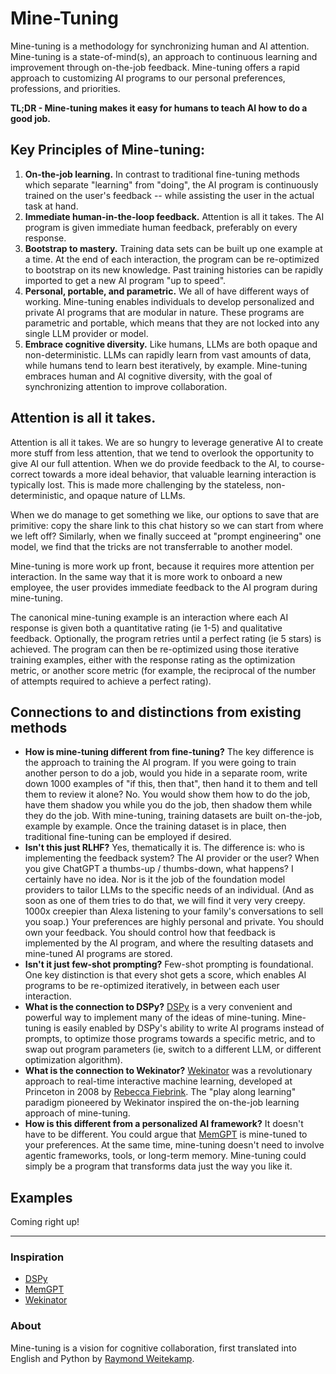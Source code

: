 # Mine-Tuning

Mine-tuning is a methodology for synchronizing human and AI attention. Mine-tuning is a state-of-mind(s), an approach to continuous learning and improvement through on-the-job feedback. Mine-tuning offers a rapid approach to customizing AI programs to our personal preferences, professions, and priorities.

**TL;DR - Mine-tuning makes it easy for humans to teach AI how to do a good job.**

## Key Principles of Mine-tuning: 

1. **On-the-job learning.** In contrast to traditional fine-tuning methods which separate "learning" from "doing", the AI program is continuously trained on the user's feedback -- while assisting the user in the actual task at hand.
2. **Immediate human-in-the-loop feedback.** Attention is all it takes. The AI program is given immediate human feedback, preferably on every response.
3. **Bootstrap to mastery.** Training data sets can be built up one example at a time. At the end of each interaction, the program can be re-optimized to bootstrap on its new knowledge. Past training histories can be rapidly imported to get a new AI program "up to speed".
4. **Personal, portable, and parametric.** We all of have different ways of working. Mine-tuning enables individuals to develop personalized and private AI programs that are modular in nature. These programs are parametric and portable, which means that they are not locked into any single LLM provider or model. 
5. **Embrace cognitive diversity.** Like humans, LLMs are both opaque and non-deterministic. LLMs can rapidly learn from vast amounts of data, while humans tend to learn best iteratively, by example. Mine-tuning embraces human and AI cognitive diversity, with the goal of synchronizing attention to improve collaboration. 

## Attention is all it takes.

Attention is all it takes. We are so hungry to leverage generative AI to create more stuff from less attention, that we tend to overlook the opportunity to give AI our full attention. When we do provide feedback to the AI, to course-correct towards a more ideal behavior, that valuable learning interaction is typically lost. This is made more challenging by the stateless, non-deterministic, and opaque nature of LLMs. 

When we do manage to get something we like, our options to save that are primitive: copy the share link to this chat history so we can start from where we left off? Similarly, when we finally succeed at "prompt engineering" one model, we find that the tricks are not transferrable to another model. 

Mine-tuning is more work up front, because it requires more attention per interaction. In the same way that it is more work to onboard a new employee, the user provides immediate feedback to the AI program during mine-tuning. 

The canonical mine-tuning example is an interaction where each AI response is given both a quantitative rating (ie 1-5) and qualitative feedback. Optionally, the program retries until a perfect rating (ie 5 stars) is achieved. The program can then be re-optimized using those iterative training examples, either with the response rating as the optimization metric, or another score metric (for example, the reciprocal of the number of attempts required to achieve a perfect rating).

## Connections to and distinctions from existing methods
- **How is mine-tuning different from fine-tuning?** The key difference is the approach to training the AI program. If you were going to train another person to do a job, would you hide in a separate room, write down 1000 examples of "if this, then that", then hand it to them and tell them to review it alone? No. You would show them how to do the job, have them shadow you while you do the job, then shadow them while they do the job. With mine-tuning, training datasets are built on-the-job, example by example. Once the training dataset is in place, then traditional fine-tuning can be employed if desired.
- **Isn't this just RLHF?** Yes, thematically it is. The difference is: who is implementing the feedback system? The AI provider or the user? When you give ChatGPT a thumbs-up / thumbs-down, what happens? I certainly have no idea. Nor is it the job of the foundation model providers to tailor LLMs to the specific needs of an individual. (And as soon as one of them tries to do that, we will find it very very creepy. 1000x creepier than Alexa listening to your family's conversations to sell you soap.) Your preferences are highly personal and private. You should own your feedback. You should control how that feedback is implemented by the AI program, and where the resulting datasets and mine-tuned AI programs are stored.
- **Isn't it just few-shot prompting?** Few-shot prompting is foundational. One key distinction is that every shot gets a score, which enables AI programs to be re-optimized iteratively, in between each user interaction. 
- **What is the connection to DSPy?** [DSPy](https://dspy-docs.vercel.app) is a very convenient and powerful way to implement many of the ideas of mine-tuning. Mine-tuning is easily enabled by DSPy's ability to write AI programs instead of prompts, to optimize those programs towards a specific metric, and to swap out program parameters (ie, switch to a different LLM, or different optimization algorithm).
- **What is the connection to Wekinator?** [Wekinator](http://www.wekinator.org/) was a revolutionary approach to real-time interactive machine learning, developed at Princeton in 2008 by [Rebecca Fiebrink](https://researchers.arts.ac.uk/1594-rebecca-fiebrink/). The "play along learning" paradigm pioneered by Wekinator inspired the on-the-job learning approach of mine-tuning.
- **How is this different from a personalized AI framework?** It doesn't have to be different. You could argue that [MemGPT](https://memgpt.ai/) is mine-tuned to your preferences. At the same time, mine-tuning doesn't need to involve agentic frameworks, tools, or long-term memory. Mine-tuning could simply be a program that transforms data just the way you like it.

## Examples
Coming right up!

---

### Inspiration
- [DSPy](https://dspy-docs.vercel.app)
- [MemGPT](https://memgpt.ai/)
- [Wekinator](http://www.wekinator.org/)

### About
Mine-tuning is a vision for cognitive collaboration, first translated into English and Python by [Raymond Weitekamp](https://raw.works/).